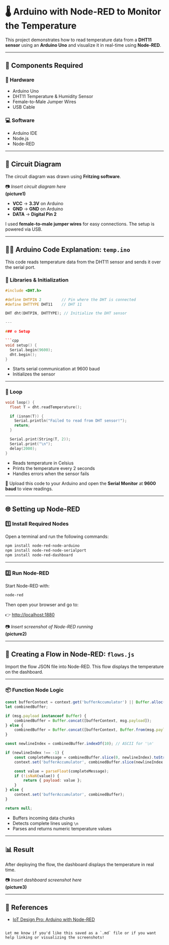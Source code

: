 # 🌡️ Arduino with Node-RED to Monitor the Temperature

This project demonstrates how to read temperature data from a **DHT11 sensor** using an **Arduino Uno** and visualize it in real-time using **Node-RED**.

---

## 🧰 Components Required

### 🔌 Hardware
- Arduino Uno  
- DHT11 Temperature & Humidity Sensor  
- Female-to-Male Jumper Wires  
- USB Cable

### 💻 Software
- Arduino IDE  
- Node.js  
- Node-RED  

---

## 🧭 Circuit Diagram

The circuit diagram was drawn using **Fritzing software**.

📷 *Insert circuit diagram here*  
**(picture1)**

- **VCC** → **3.3V** on Arduino  
- **GND** → **GND** on Arduino  
- **DATA** → **Digital Pin 2**

I used **female-to-male jumper wires** for easy connections. The setup is powered via USB.

---

## 🧑‍💻 Arduino Code Explanation: `temp.ino`

This code reads temperature data from the DHT11 sensor and sends it over the serial port.

### 🧩 Libraries & Initialization

```cpp
#include <DHT.h>

#define DHTPIN 2         // Pin where the DHT is connected
#define DHTTYPE DHT11    // DHT 11

DHT dht(DHTPIN, DHTTYPE); // Initialize the DHT sensor

---

### ⚙️ Setup

```cpp
void setup() {
  Serial.begin(9600);
  dht.begin();
}
```

- Starts serial communication at 9600 baud  
- Initializes the sensor

---

### 🔁 Loop

```cpp
void loop() {
  float T = dht.readTemperature(); 

  if (isnan(T)) {
    Serial.println("Failed to read from DHT sensor!");
    return;
  }

  Serial.print(String(T, 2));
  Serial.print("\n");
  delay(2000);
}
```

- Reads temperature in Celsius  
- Prints the temperature every 2 seconds  
- Handles errors when the sensor fails

🔌 Upload this code to your Arduino and open the **Serial Monitor** at **9600 baud** to view readings.

---

## 🌐 Setting up Node-RED

### 1️⃣ Install Required Nodes

Open a terminal and run the following commands:

```bash
npm install node-red-node-arduino
npm install node-red-node-serialport
npm install node-red-dashboard
```

---

### 2️⃣ Run Node-RED

Start Node-RED with:

```bash
node-red
```

Then open your browser and go to:

👉 [http://localhost:1880](http://localhost:1880)

📷 *Insert screenshot of Node-RED running*  
**(picture2)**

---

## 🔄 Creating a Flow in Node-RED: `flows.js`

Import the flow JSON file into Node-RED. This flow displays the temperature on the dashboard.

---

### 📦 Function Node Logic

```js
const bufferContext = context.get('bufferAccumulator') || Buffer.alloc(0);
let combinedBuffer;

if (msg.payload instanceof Buffer) {
    combinedBuffer = Buffer.concat([bufferContext, msg.payload]);
} else {
    combinedBuffer = Buffer.concat([bufferContext, Buffer.from(msg.payload.toString())]);
}

const newlineIndex = combinedBuffer.indexOf(10); // ASCII for '\n'

if (newlineIndex !== -1) {
    const completeMessage = combinedBuffer.slice(0, newlineIndex).toString().trim();
    context.set('bufferAccumulator', combinedBuffer.slice(newlineIndex + 1));

    const value = parseFloat(completeMessage);
    if (!isNaN(value)) {
        return { payload: value };
    }
} else {
    context.set('bufferAccumulator', combinedBuffer);
}

return null;
```

- Buffers incoming data chunks  
- Detects complete lines using `\n`  
- Parses and returns numeric temperature values

---

## 📊 Result

After deploying the flow, the dashboard displays the temperature in real time.

📷 *Insert dashboard screenshot here*  
**(picture3)**

---

## 🔗 References

- [IoT Design Pro: Arduino with Node-RED](https://iotdesignpro.com/projects/interface-arduino-with-node-red-to-send-sensor-data-on-webpage)
```

Let me know if you'd like this saved as a `.md` file or if you want help linking or visualizing the screenshots!
